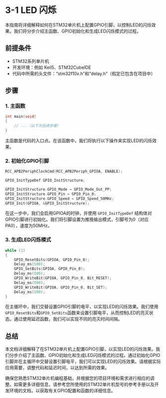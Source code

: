 # 3-1 LED 闪烁

本指南将详细解释如何在STM32单片机上配置GPIO引脚，以控制LED的闪烁效果。我们将分步介绍主函数、GPIO初始化和生成LED闪烁模式的过程。

## 前提条件

- STM32系列单片机
- 开发环境：例如 Keil5、STM32CubeIDE
- 代码中所需的头文件：“stm32f10x.h”和“delay.h”（假定已包含在项目中）

## 步骤

### 1. 主函数

```c
int main(void)
{
    // ...（以下为后续步骤）
}

```

主函数是代码的入口点。在该函数中，我们将执行以下操作来实现LED的闪烁效果。

### 2. 初始化GPIO引脚

```c
RCC_APB2PeriphClockCmd(RCC_APB2Periph_GPIOA, ENABLE);

GPIO_InitTypeDef GPIO_InitStructure;

GPIO_InitStructure.GPIO_Mode = GPIO_Mode_Out_PP;
GPIO_InitStructure.GPIO_Pin = GPIO_Pin_0;
GPIO_InitStructure.GPIO_Speed = GPIO_Speed_50MHz;
GPIO_Init(GPIOA, &GPIO_InitStructure);
```

在这一步中，我们会启用GPIOA的时钟，并使用 `GPIO_InitTypeDef` 结构体对GPIO引脚进行初始化。我们将引脚设置为推挽输出模式，引脚号为0（对应PA0），速度为50MHz。

### 3. 生成LED闪烁模式

```C
while (1)
{
    GPIO_ResetBits(GPIOA, GPIO_Pin_0);
    Delay_ms(500);
    GPIO_SetBits(GPIOA, GPIO_Pin_0);
    Delay_ms(500);
    GPIO_WriteBit(GPIOA, GPIO_Pin_0, Bit_RESET);
    Delay_ms(500);
    GPIO_WriteBit(GPIOA, GPIO_Pin_0, Bit_SET);
    Delay_ms(500);
}
```

在主循环中，我们交替设置GPIO引脚的电平，以实现LED的闪烁效果。我们使用`GPIO_ResetBits`和`GPIO_SetBits`函数来设置引脚电平，从而控制LED的亮灭状态。通过使用延迟函数，我们可以实现不同的亮灭时间间隔。



## 总结

本文档详细解释了在STM32单片机上配置GPIO引脚，以实现LED的闪烁效果。我们分步介绍了主函数、GPIO初始化和生成LED闪烁模式的过程。通过初始化GPIO引脚并在主循环中交替设置引脚电平，我们可以实现LED的闪烁效果。请根据实际应用需要，调整代码和延迟时间，以达到所需的效果。

确保您熟悉STM32单片机编程基础，并根据您的项目环境和需求进行相应的调整。如需更多详细信息，请参考您所使用的STM32单片机型号的参考手册以及开发环境的文档，以获取有关GPIO配置和函数的详细信息。
